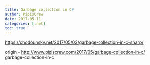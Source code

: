```yaml
---
title: Garbage collection in C#
author: PipisCrew
date: 2017-05-11
categories: [.net]
toc: true
---
```


https://chodounsky.net/2017/05/03/garbage-collection-in-c-sharp/

origin - http://www.pipiscrew.com/2017/05/garbage-collection-in-c/ garbage-collection-in-c